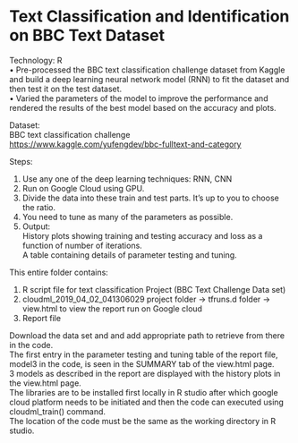 # Text Classification and Identification on BBC Text Dataset
Technology: R<br>
•	Pre-processed the BBC text classification challenge dataset from Kaggle and build a deep learning neural network model (RNN) to fit the dataset and then test it on the test dataset.<br>
•	Varied the parameters of the model to improve the performance and rendered the results of the best model based on the accuracy and plots.<br>

Dataset:<br>
BBC text classification challenge<br>
https://www.kaggle.com/yufengdev/bbc-fulltext-and-category<br>

Steps:<br>
1. Use any one of the deep learning techniques: RNN, CNN<br>
2. Run on Google Cloud using GPU.<br>
3. Divide the data into these train and test parts. It’s up to you to choose the ratio.<br>
4. You need to tune as many of the parameters as possible. <br>
5. Output:<br>
   History plots showing training and testing accuracy and loss as a function of number of iterations. <br>
   A table containing details of parameter testing and tuning.<br>

This entire folder contains:<br>

1. R script file for text classification Project (BBC Text Challenge Data set)<br>
2. cloudml_2019_04_02_041306029 project folder -> tfruns.d folder -> view.html to view the report run on Google cloud<br>
3. Report file<br>

Download the data set and and add appropriate path to retrieve from there in the code.<br>
The first entry in the parameter testing and tuning table of the report file, model3 in the code, is seen in the SUMMARY tab of the view.html page.<br>
3 models as described in the report are displayed with the history plots in the view.html page.<br>
The libraries are to be installed first locally in R studio after which google cloud platform needs to be initiated and then the code can executed using cloudml_train() command.<br>
The location of the code must be the same as the working directory in R studio.<br>

